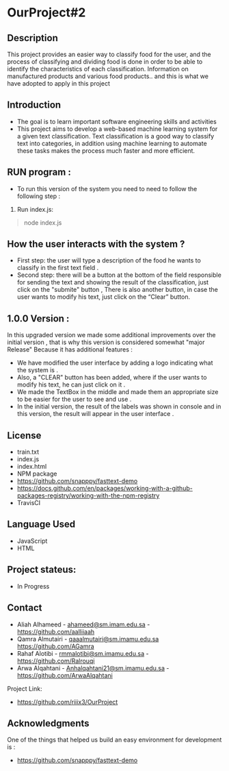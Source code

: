 # OurProject#2


## Description 
This project provides an easier way to classify food for the user, and the process of classifying and dividing food is done in order to be able to identify the characteristics of each classification. Information on manufactured products and various food products.. and this is what we have adopted to apply in this project


## Introduction   
* The goal is to learn important software engineering skills and activities
* This project aims to develop a web-based machine learning system for a given text classification.
Text classification is a good way to classify text into categories, in addition using machine learning to automate these tasks makes the process much faster and more efficient.


## RUN program :
* To run this version of the system you need to need to follow the following step :
1. Run index.js:
> node index.js


## How the user interacts with the system ?
* First step: the user will type a description of the food he wants to classify in the first text field .
* Second step: there will be a button at the bottom of the field responsible for sending the text and showing the result of the classification, just click on the "submite" button
, There is also another button, in case the user wants to modify his text, just click on the “Clear” button.


## 1.0.0 Version :
In this upgraded version we made some additional improvements over the initial version , that is why this version is considered somewhat "major Release" Because it has additional features :
* We have modified the user interface by adding a logo indicating what the system is .
* Also, a "CLEAR" button has been added, where if the user wants to modify his text, he can just click on it .
* We made the TextBox in the middle and made them an appropriate size to be easier for the user to see and use .
* In the initial version, the result of the labels was shown in console and in this version, the result will appear in the user interface . 






## License
* train.txt
* index.js
* index.html
* NPM package 
* https://github.com/snapppy/fasttext-demo
* https://docs.github.com/en/packages/working-with-a-github-packages-registry/working-with-the-npm-registry
* TravisCI

## Language Used
* JavaScript
* HTML


## Project stateus:
* In Progress


## Contact 
* Aliah Alhameed - ahameed@sm.imam.edu.sa - https://github.com/aalliiaah
* Qamra Almutairi - qaaalmutairi@sm.imamu.edu.sa  https://github.com/AGamra
* Rahaf Alotibi - rmmalotibi@sm.imamu.edu.sa - https://github.com/Ralrouqi
* Arwa Alqahtani - Anhalqahtani21@sm.imamu.edu.sa - https://github.com/ArwaAlqahtani

Project Link:
* https://github.com/riiix3/OurProject


## Acknowledgments
One of the things that helped us build an easy environment for development is :
* https://github.com/snapppy/fasttext-demo

